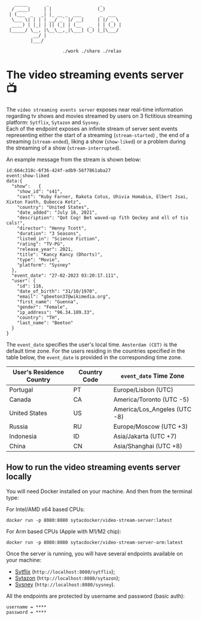 ```
   _____       _                   _       
  / ____|     | |                 (_)      
 | (___  _   _| |_ __ _  ___       _  ___  
  \___ \| | | | __/ _` |/ __|     | |/ _ \ 
  ____) | |_| | || (_| | (__   _  | | (_) |
 |_____/ \__, |\__\__,_|\___| (_) |_|\___/ 
          __/ |                            
         |___/                              

                     ./work ./share ./relax 
```

# The video streaming events server 📺 #

The `video streaming events server` exposes near real-time information regarding tv shows and movies streamed by users
on 3 fictitious streaming platform: `Sytflix`, `Sytazon` and `Sysney`.  
Each of the endpoint exposes an infinite stream of server sent events representing either the start of a streaming (`stream-started`) ,
the end of a streaming (`stream-ended`), liking a show (`show-liked`) or a problem during the streaming of a show
(`stream-interrupted`).

An example message from the stream is shown below:

```
id:664c318c-6f36-424f-adb9-56f7861aba27
event:show-liked
data:{
  "show":   {
    "show_id": "s41",
    "cast": "Kuby Farner, Rakota Cotus, Uhivia Homabia, Elbert Jsai, Xixton Faoth, Qubecca Ketz",
    "country": "United States",
    "date_added": "July 16, 2021",
    "description": "Qot Cog! Bet waved-up fith Qeckey and ell of tis cals!",
    "director": "Henny Tcott",
    "duration": "3 Seasons",
    "listed_in": "Science Fiction",
    "rating": "TV-PG",
    "release_year": 2021,
    "title": "Kancy Kancy (Dhorts)",
    "type": "Movie",
    "platform": "Sysney"
  },
  "event_date": "27-02-2023 03:20:17.111",
  "user": {
    "id": 116,
    "date_of_birth": "31/10/1970",
    "email": "gbeeton37@wikimedia.org",
    "first_name": "Guenna",
    "gender": "Female",
    "ip_address": "96.34.189.33",
    "country": "TH",
    "last_name": "Beeton"
  }
}

```

The `event_date` specifies the user's local time. `Amsterdam (CET)` is the default time zone.
For the users residing in the countries specified in the table below, the `event_date` is provided
in the corresponding time zone.

| User's Residence Country | Country Code | `event_date` Time Zone       |
|--------------------------|--------------|------------------------------|
| Portugal                 | PT           | Europe/Lisbon (UTC)          |
| Canada                   | CA           | America/Toronto (UTC -5)     |
| United States            | US           | America/Los_Angeles (UTC -8) |
| Russia                   | RU           | Europe/Moscow (UTC +3)       |
| Indonesia                | ID           | Asia/Jakarta (UTC +7)        |
| China                    | CN           | Asia/Shanghai (UTC +8)       |

## How to run the video streaming events server locally ##

You will need Docker installed on your machine. And then from the terminal type:

For Intel/AMD x64 based CPUs:  

```shell
docker run -p 8080:8080 sytacdocker/video-stream-server:latest
```

For Arm based CPUs (Apple with M1/M2 chip):  

```shell
docker run -p 8080:8080 sytacdocker/video-stream-server-arm:latest
```

Once the server is running, you will have several endpoints available on your machine:

- [Sytflix](http://localhost:8080/sytflix) (`http://localhost:8080/sytflix`);
- [Sytazon](http://localhost:8080/sytazon) (`http://localhost:8080/sytazon`);
- [Sysney](http://localhost:8080/sysney) (`http://localhost:8080/sysney`).

All the endpoints are protected by username and password (basic auth):

```
username = ****
password = ****
```
